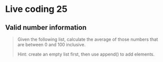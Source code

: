 # Live coding 25

## Valid number information

> Given the following list, calculate the average of those numbers that are between 0 and 100 inclusive.
>
> Hint: create an empty list first, then use append() to add elements.
